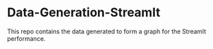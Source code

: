# Data-Generation-StreamIt
This repo contains the data generated to form a graph for the StreamIt performance.
